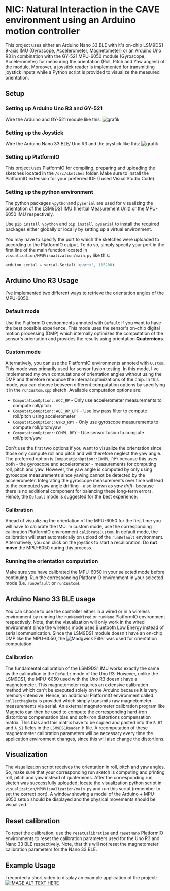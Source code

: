 # NIC: Natural Interaction in the CAVE environment using an Arduino motion controller
This project uses either an Arduino Nano 33 BLE with it's on-chip LSM9DS1 9-axis IMU (Gyroscope, Accelerometer, Magnetometer) or an Arduino Uno R3 in combination with the GY-521 MPU-6050 module (Gyroscope, Accelerometer) for measuring the orientation (Roll, Pitch and Yaw angles) of the module. 
Moreover, a joystick reader is implemented for transmitting joystick inputs while a Python script is provided to visualize the measured orientation.

## Setup
### Setting up Arduino Uno R3 and GY-521
Wire the Arduino and GY-521 module like this:
![grafik](https://github.com/user-attachments/assets/84fbc1d5-1d65-4000-84ce-6ba82286a07e)

### Setting up the Joystick
Wire the Arduino Nano 33 BLE/ Uno R3 and the joystick like this:
![grafik](https://github.com/user-attachments/assets/8dc76d6c-773c-491d-bbbd-98c09dda112f)

### Setting up PlatformIO
This project uses PlatformIO for compiling, preparing and uploading the sketches located in the `/src/sketches` folder.
Make sure to install the PlatformIO extension for your preferred IDE (I used Visual Studio Code).

### Setting up the python environment
The python packages `vpython`and `pyserial` are used for visualizing the orientation of the LSM9DS1 IMU (Inertial Measurement Unit) or the MPU-6050 IMU respectively.

Use `pip install vpython` and `pip install pyserial` to install the required packages either globally or locally by setting up a virtual environment.

You may have to specify the port to which the sketches were uploaded to according to the PlatformIO output.
To do so, simply specify your port in the first line of the main function located in `visualization/MPUVisualization/main.py` like this:
```python
arduino_serial = serial.Serial('<port>', 115200)
```

## Arduino Uno R3 Usage
I've implemented two different ways to retrieve the orientation angles of the MPU-6050.

### Default mode

Use the PlatformIO environments annoted with `Default` if you want to have the best possible experience. This mode uses the sensor's on-chip digital motion processing (DMP)
which internally optimizes the computation of the sensor's orientation and provides the results using orientation **Quaternions**.

### Custom mode

Alternatively, you can use the PlatformIO environments annoted with `Custom`. This mode was primarily used for sensor fusion testing. 
In this mode, I've implemented my own computations of orientation angles without using the DMP and therefore renounce the internal optimizations of the chip. 
In this mode, you can choose between different computation options by specifying it in the `runCustom.cpp` sketch.
Available computation options are:
* `ComputationOption::ACC_RP` - Only use accelerometer measurements to compute roll/pitch
* `ComputationOption::ACC_RP_LPF` - Use low pass filter to compute roll/pitch using accelerometer
* `ComputationOption::GYRO_RPY` - Only use gyroscope measurements to compute roll/pitch/yaw
* `ComputationOption::COMPL_RPY` - Use sensor fusion to compute roll/pitch/yaw

Don't use the first two options if you want to visualize the orientation since those only compute roll and pitch and will therefore neglect the yaw angle.
The preferred option is `ComputationOption::COMPL_RPY` because this uses both - the gyroscope and accelerometer - measurements for computing roll, pitch and yaw.
However, the yaw angle is computed by only using gyroscope measurements since yawing cannot be detected by the accelerometer.
Integrating the gyroscope measurements over time will lead to the computed yaw angle drifting - also known as *yaw drift*- because there is no additional component
for balancing these long-term errors. Hence, the `Default` mode is suggested for the best experience.

### Calibration
Ahead of visualizing the orientation of the MPU-6050 for the first time you will have to calibrate the IMU. 
In custom mode, use the corresponding calibration PlatformIO environment `calibrateCustom`.
In default mode, the calibration will start automatically on upload of the `runDefault` environment. Alternatively, you can click on the joystick to start a recalibration.
Do **not move** the MPU-6050 during this process.

### Running the orientation computation
Make sure you have calibrated the MPU-6050 in your selected mode before continuing.
Run the corresponding PlatformIO environment in your selected mode (i.e. `runDefault` or `runCustom`).

## Arduino Nano 33 BLE usage
You can choose to use the controller either in a wired or in a wireless environment by running the `runNanoWired` or `runNano` PlatformIO environment respectively.
Note, that the visualization will only work in the wired environment since the wireless mode uses Bluetooth Low Energy instead of serial communication.
Since the LSM9DS1 module doesn't have an on-chip DMP like the MPU-6050, the ![Madgwick Filter](https://github.com/arduino-libraries/MadgwickAHRS) was used for orientation computation.

### Calibration
The fundamental calibration of the LSM9DS1 IMU works exactly the same as the calibration in the `Default` mode of the Uno R3.
However, unlike the LSM9DS1, the MPU-6050 used with the Uno R3 doesn't have a magnetometer.
This magnetometer requires an extensive calibration method which can't be executed solely on the Arduino because it is very memory-intensive.
Hence, an additional PlatformIO environment called `collectMagData` is provided which simply transmits raw magnetometer measurements via serial.
An external magnetometer calibration program like Magneto can then be used to compute the corresponding hard-iron distortions compensation bias and soft-iron distortions compensation matrix. This bias and this matrix have to be copied and pasted into the `B_HI` and `A_SI` fields in the `LSM9DS1Reader.h` file.
A recomputation of these magnetometer calibration parameters will be necessary every time the application environment changes, since this will also change the distortions.


## Visualization
The visualization script receives the orientation in roll, pitch and yaw angles. So, make sure that your corresponding run sketch is computing and printing roll, pitch and yaw instead of quaternions. 
After the corresponding run sketch was successfully uploaded, locate the visualization python script in `visualization/MPUVisualization/main.py` and run this script
(remember to set the correct port). A window showing a model of the Arduino + MPU-6050 setup should be displayed and the physical movements should be visualized.

## Reset calibration
To reset the calibration, use the `resetCalibration` and `resetNano` PlatformIO environments to reset the calibration parameters used for the Uno R3 and Nano 33 BLE respectively. Note, that this will not reset the magnetometer calibration parameters for the Nano 33 BLE.

## Example Usage
I recorded a short video to display an example application of the project:
[![IMAGE ALT TEXT HERE](https://github.com/user-attachments/assets/9202f29c-ae02-4db3-bfd0-5c881df8b29f)](https://youtu.be/KI7Rz95XLvY)
